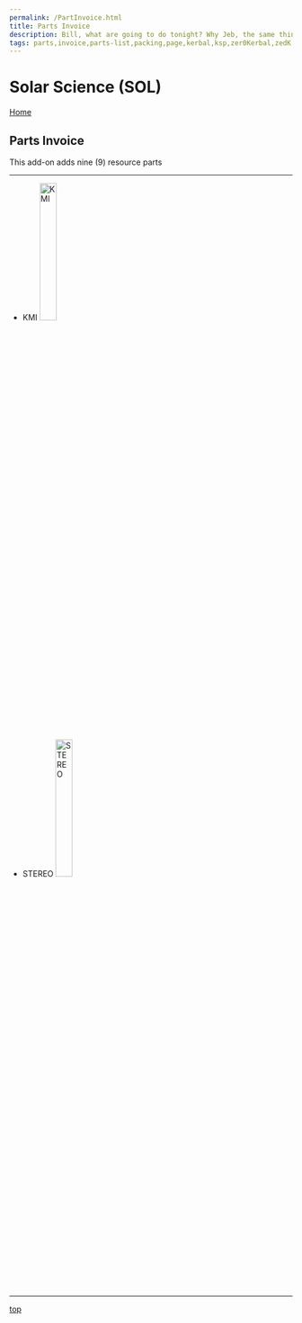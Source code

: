 ```yaml
---
permalink: /PartInvoice.html
title: Parts Invoice
description: Bill, what are going to do tonight? Why Jeb, the same thing we do every night, Take over the world!
tags: parts,invoice,parts-list,packing,page,kerbal,ksp,zer0Kerbal,zedK
---
```


<!-- PartInvoice.md v1.1.3.2
Solar Science (SOL)
created: 01 Feb 2022
updated: 15 May 2022 -->

<script src="https://kit.fontawesome.com/0ea5493613.js" crossorigin="anonymous"></script>
<i class="fa-solid fa-explosion fa-beat-fade fa-3x" style="--fa-beat-fade-opacity: 0.1; --fa-beat-fade-scale: 1.25;color: #FF7E03" ></i>

# Solar Science (SOL)

[Home](./index.md)

## Parts Invoice

This add-on adds nine (9) resource parts

---

* KMI
  <img src="https://raw.githubusercontent.com/zer0Kerbal/SolarScience/master/GameData/SolarScience/Parts/%40thumbs/KMI_icon.png" alt="KMI" width="25%" height="25%" />
  
* STEREO
  <img src="https://raw.githubusercontent.com/zer0Kerbal/SolarScience/master/GameData/SolarScience/Parts/%40thumbs/STERIO_icon.png" alt="STEREO" width="25%" height="25%" />

---

[top](#Parts-Invoice)

<!-- this file CC BY-ND 4.0 by zer0Kerbal -->
